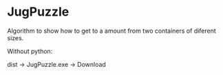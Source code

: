 # JugPuzzle
Algorithm to show how to get to a amount from two containers of diferent sizes.

Without python: 

dist -> JugPuzzle.exe -> Download
